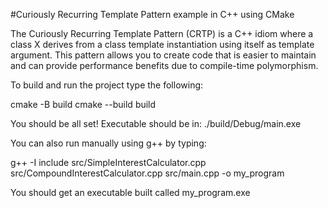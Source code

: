 #Curiously Recurring Template Pattern example in C++ using CMake

The Curiously Recurring Template Pattern (CRTP) is a C++ idiom where a class X derives from a class template instantiation using itself as template argument. This pattern allows you to create code that is easier to maintain and can provide performance benefits due to compile-time polymorphism.

To build and run the project type the following:

cmake -B build
cmake --build build

You should be all set! Executable should be in:
./build/Debug/main.exe


You can also run manually using g++ by typing:

g++ -I include src/SimpleInterestCalculator.cpp src/CompoundInterestCalculator.cpp src/main.cpp -o my_program

You should get an executable built called my_program.exe

